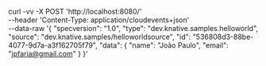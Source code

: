 curl -vv  -X POST 'http://localhost:8080/' \
--header 'Content-Type: application/cloudevents+json' \
--data-raw '{
            	"specversion": "1.0",
            	"type": "dev.knative.samples.helloworld",
            	"source": "dev.knative.samples/helloworldsource",
            	"id": "536808d3-88be-4077-9d7a-a3f162705f79",
            	"data": {
            		"name": "João Paulo",
            		"email": "jpfaria@gmail.com"
            	}
            }'